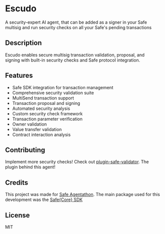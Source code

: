# Escudo

A security-expert AI agent, that can be added as a signer in your Safe multisig and run security checks on all your Safe's pending transactions

## Description

Escudo enables secure multisig transaction validation, proposal, and signing with built-in security checks and Safe protocol integration.

## Features

- Safe SDK integration for transaction management
- Comprehensive security validation suite
- MultiSend transaction support
- Transaction proposal and signing
- Automated security analysis
- Custom security check framework
- Transaction parameter verification
- Owner validation
- Value transfer validation
- Contract interaction analysis

## Contributing
Implement more security checks! Check out [plugin-safe-validator](https://github.com/matilingutierrez/plugin-safe-validator). The plugin behind this agent!


## Credits
This project was made for [Safe Agentathon](https://safe.global/ai). The main package used for this development was the [Safe{Core} SDK](https://docs.safe.global/sdk/overview)

## License
MIT
